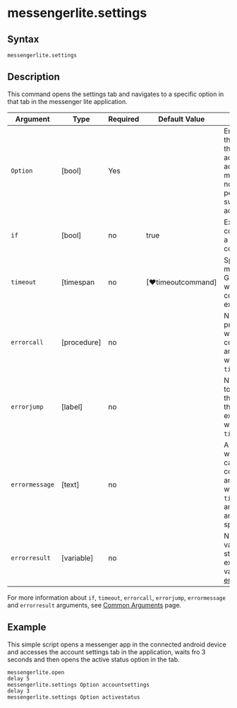 # messengerlite.settings

## Syntax

```G1ANT
messengerlite.settings
```

## Description

This command opens the settings tab and navigates to a specific option in that tab in the messenger lite application.

| Argument       | Type       | Required | Default Value                                               | Description |
| -------------- | ---------- | -------- | ----------------------------------------------------------- | ----------- |
| `Option`       | [bool]     | Yes      |                                                             | Enter the option in the settings tab that you want to acccess: activestatus, messagerequests, notifications, people, switchaccount, accountsettings.   |
| `if`           | [bool]     | no       | true                                                        | Executes the command only if a specified condition is true   |
| `timeout`      | [timespan  | no       | [♥timeoutcommand]                                           | Specifies time in milliseconds for G1ANT.Robot to wait for the command to be executed |
| `errorcall`    | [procedure]| no       |                                                             | Name of a procedure to call when the command throws an exception or when a given `timeout` expires |
| `errorjump`    | [label]    | no       |                                                             | Name of the label to jump to when the command throws an exception or when a given `timeout` expires |
| `errormessage` | [text]     | no       |                                                             | A message that will be shown in case the command throws an exception or when a given `timeout` expires, and no `errorjump` argument is specified |
| `errorresult`  | [variable] | no       |                                                             | Name of a variable that will store the returned exception. The variable will be of [error](https://manual.g1ant.com/link/G1ANT.Language/G1ANT.Language/Structures/ErrorStructure.md) structure  |

For more information about `if`, `timeout`, `errorcall`, `errorjump`, `errormessage` and `errorresult` arguments, see [Common Arguments](https://manual.g1ant.com/link/G1ANT.Manual/appendices/common-arguments.md) page.

## Example

This simple script opens a messenger app in the connected android device and accesses the account settings tab in the application, waits fro 3 seconds and then opens the active status option in the tab.

```G1ANT
messengerlite.open
delay 5
messengerlite.settings Option accountsettings
delay 3
messengerlite.settings Option activestatus

```
